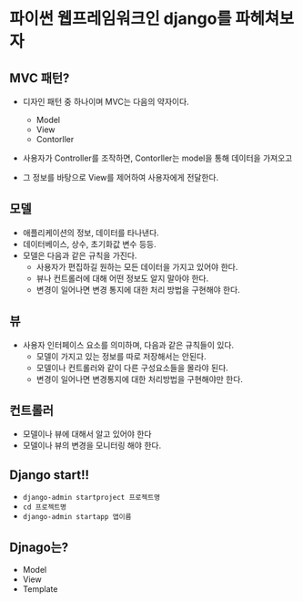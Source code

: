 # 파이썬 웹프레임워크인 django를 파헤쳐보자


## MVC 패턴?

- 디자인 패턴 중 하나이며 MVC는 다음의 약자이다.
    - Model 
    - View
    - Contorller 

- 사용자가 Controller를 조작하면, Contorller는 model을 통해 데이터을 가져오고
- 그 정보를 바탕으로 View를 제어하여 사용자에게 전달한다.

## 모델
- 애플리케이션의 정보, 데이터를 타나낸다.
- 데이터베이스, 상수, 초기화값 변수 등등.
- 모델은 다음과 같은 규칙을 가진다.
    - 사용자가 편집하길 원하는 모든 데이터을 가지고 있어야 한다.
    - 뷰나 컨트롤러에 대해 어떤 정보도 알지 말아야 한다.
    - 변경이 일어나면 변경 통지에 대한 처리 방법을 구현해야 한다.

## 뷰
- 사용자 인터페이스 요소를 의미하며, 다음과 같은 규칙들이 있다.
    - 모델이 가지고 있는 정보를 따로 저장해서는 안된다.
    - 모델이나 컨트롤러와 같이 다른 구성요소들을 몰라야 된다.
    - 변경이 일어나면 변경통지에 대한 처리방법을 구현해야만 한다.

## 컨트롤러
- 모델이나 뷰에 대해서 알고 있어야 한다
- 모델이나 뷰의 변경을 모니터링 해야 한다.


## Django start!!

- `django-admin startproject 프로젝트명`
- `cd 프로젝트명`
- `django-admin startapp 앱이름`


## Djnago는?
- Model
- View
- Template
